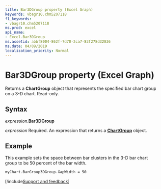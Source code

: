 ```yaml
---
title: Bar3DGroup property (Excel Graph)
keywords: vbagr10.chm5207118
f1_keywords:
- vbagr10.chm5207118
ms.prod: excel
api_name:
- Excel.Bar3DGroup
ms.assetid: abbf8004-862f-7d70-2ca7-83f278d32836
ms.date: 04/09/2019
localization_priority: Normal
---
```



# Bar3DGroup property (Excel Graph)

Returns a **ChartGroup** object that represents the specified bar chart group on a 3-D chart. Read-only.

## Syntax

_expression_.**Bar3DGroup**

_expression_ Required. An expression that returns a **[ChartGroup](Excel.ChartGroup-graph-object.md)** object.

## Example

This example sets the space between bar clusters in the 3-D bar chart group to be 50 percent of the bar width.

```vb
myChart.BarGroup3DGroup.GapWidth = 50
```

[!include[Support and feedback](~/includes/feedback-boilerplate.md)]